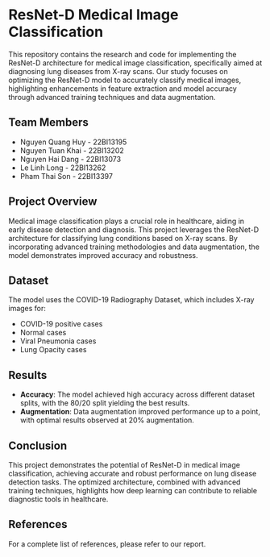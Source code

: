 
# ResNet-D Medical Image Classification

This repository contains the research and code for implementing the ResNet-D architecture for medical image classification, specifically aimed at diagnosing lung diseases from X-ray scans. Our study focuses on optimizing the ResNet-D model to accurately classify medical images, highlighting enhancements in feature extraction and model accuracy through advanced training techniques and data augmentation.

## Team Members
- Nguyen Quang Huy - 22BI13195
- Nguyen Tuan Khai - 22BI13202
- Nguyen Hai Dang - 22BI13073
- Le Linh Long - 22BI13262
- Pham Thai Son - 22BI13397

## Project Overview

Medical image classification plays a crucial role in healthcare, aiding in early disease detection and diagnosis. This project leverages the ResNet-D architecture for classifying lung conditions based on X-ray scans. By incorporating advanced training methodologies and data augmentation, the model demonstrates improved accuracy and robustness.

## Dataset

The model uses the COVID-19 Radiography Dataset, which includes X-ray images for:
- COVID-19 positive cases
- Normal cases
- Viral Pneumonia cases
- Lung Opacity cases

## Results

- **Accuracy**: The model achieved high accuracy across different dataset splits, with the 80/20 split yielding the best results.
- **Augmentation**: Data augmentation improved performance up to a point, with optimal results observed at 20% augmentation.

## Conclusion

This project demonstrates the potential of ResNet-D in medical image classification, achieving accurate and robust performance on lung disease detection tasks. The optimized architecture, combined with advanced training techniques, highlights how deep learning can contribute to reliable diagnostic tools in healthcare.

## References
For a complete list of references, please refer to our report.
